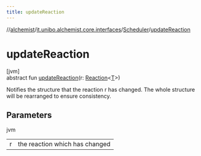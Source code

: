 ```yaml
---
title: updateReaction
---
```

//[alchemist](../../../index.html)/[it.unibo.alchemist.core.interfaces](../index.html)/[Scheduler](index.html)/[updateReaction](update-reaction.html)



# updateReaction



[jvm]\
abstract fun [updateReaction](update-reaction.html)(r: [Reaction](../../it.unibo.alchemist.model.interfaces/-reaction/index.html)<[T](../../it.unibo.alchemist.boundary.interfaces/-output-monitor/index.html)>)



Notifies the structure that the reaction r has changed. The whole structure will be rearranged to ensure consistency.



## Parameters


jvm

| | |
|---|---|
| r | the reaction which has changed |




